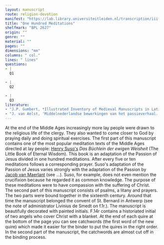 ```yaml
---
layout: manuscript
route: religion-devotion
manifest: "https://lab.library.universiteitleiden.nl/transcription/iiif/110/manifest"
title: "One Hundred Meditations"
shelfmark: "BPL 2627"
origin: ""
genre: ""
material: ""
pages: ""
dimensions: "mm"
columns: " col."
lines: " lines"
questions:
- |
  Q1

- |
  Q2

- |
  Q3
literature:
- "J.P. Gumbert, *Illustrated Inventory of Medieval Manuscripts in Latin script in the Netherlands* (Hilversum 2009) 206."
- "J. van Aelst, 'Middelnederlandse bewerkingen van het passieverhaal. Van informatiebron tot meditatietekst. In: A. den Hollander & al. (eds.), Middelnederlandse bijbelvertalingen (Hilversum 2007) 105 (pl. IX), 151."
---
```


At the end of the Middle Ages increasingly more lay people were drawn to
the religious life of the clergy. They also wanted to come closer to God
by praying daily and doing spiritual exercises. The first part of this
manuscript contains one of the most popular meditation texts of the
Middle Ages directed at lay people: [Henry
Suso's](https://en.wikipedia.org/wiki/Henry_Suso) *Das Büchlein der
ewigen Weisheit* (The Little Book of Eternal Wisdom). This book is an
adaptation of the Passion of Jesus divided in one hundred meditations.
After every five or ten meditations follows a corresponding prayer.
Suso's adaptation of the Passion of Jesus varies strongly with the
adaptation of the Passion by [Jacob van
Maerlant](https://en.wikipedia.org/wiki/Jacob_van_Maerlant) (see ...).
Suso, for example, does not even mention the crucifixion because he
regarded it as common knowledge. The purpose of these meditations were
to have compassion with the suffering of Christ.\
The second part of this manuscript consists of psalms, a litany and
prayers. The two parts were bound together in the sixteenth century.
Around that time the manuscript belonged the convent of St. Bernard in
Antwerp (see the note of administrator Livinius de Smedt on f.1r.). The
manuscript is beautifully decorated with painted initials. F.14r
contains a historiated initial of two angels who cover Christ with a
blanket. At the end of each quire at the bottom of the page you can see
catchwords (the first word of the new quire) which made it easier for
the binder to put the quires in the right order. In the second part of
the manuscript, the catchwords are almost cut off in the binding
process.
